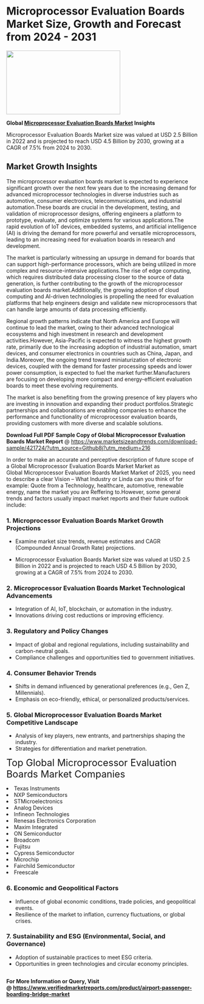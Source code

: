 <H1>Microprocessor Evaluation Boards Market Size, Growth and Forecast from 2024 - 2031</H1><img class="aligncenter size-medium wp-image-584254" src="https://thirdeyenews.in/wp-content/uploads/2024/09/Global-Market-Research-300x168.jpeg" alt="" width="300" height="168" /><p><strong>Global&nbsp;<a href="https://www.marketsizeandtrends.com/download-sample/421724/?utm_source=Github8j?utm_medium=216">Microprocessor Evaluation Boards Market</a> Insights</strong></p><p>Microprocessor Evaluation Boards Market size was valued at USD 2.5 Billion in 2022 and is projected to reach USD 4.5 Billion by 2030, growing at a CAGR of 7.5% from 2024 to 2030.</p><p><h2>Market Growth Insights</h2> <p>The microprocessor evaluation boards market is expected to experience significant growth over the next few years due to the increasing demand for advanced microprocessor technologies in diverse industries such as automotive, consumer electronics, telecommunications, and industrial automation.These boards are crucial in the development, testing, and validation of microprocessor designs, offering engineers a platform to prototype, evaluate, and optimize systems for various applications.The rapid evolution of IoT devices, embedded systems, and artificial intelligence (AI) is driving the demand for more powerful and versatile microprocessors, leading to an increasing need for evaluation boards in research and development.</p> <p>The market is particularly witnessing an upsurge in demand for boards that can support high-performance processors, which are being utilized in more complex and resource-intensive applications.The rise of edge computing, which requires distributed data processing closer to the source of data generation, is further contributing to the growth of the microprocessor evaluation boards market.Additionally, the growing adoption of cloud computing and AI-driven technologies is propelling the need for evaluation platforms that help engineers design and validate new microprocessors that can handle large amounts of data processing efficiently.</p> <p>Regional growth patterns indicate that North America and Europe will continue to lead the market, owing to their advanced technological ecosystems and high investment in research and development activities.However, Asia-Pacific is expected to witness the highest growth rate, primarily due to the increasing adoption of industrial automation, smart devices, and consumer electronics in countries such as China, Japan, and India.Moreover, the ongoing trend toward miniaturization of electronic devices, coupled with the demand for faster processing speeds and lower power consumption, is expected to fuel the market further.Manufacturers are focusing on developing more compact and energy-efficient evaluation boards to meet these evolving requirements.</p> <p>The market is also benefiting from the growing presence of key players who are investing in innovation and expanding their product portfolios.Strategic partnerships and collaborations are enabling companies to enhance the performance and functionality of microprocessor evaluation boards, providing customers with more diverse and scalable solutions.</p> <p><span class=""><strong>Download Full PDF Sample Copy of Global Microprocessor Evaluation Boards Market Report</strong> @ <a href="https://www.marketsizeandtrends.com/download-sample/421724/?utm_source=Github8j?utm_medium=216" target="_blank">https://www.marketsizeandtrends.com/download-sample/421724/?utm_source=Github8j?utm_medium=216</a></span></p><p>In order to make an accurate and perceptive description of future scope of a Global&nbsp;Microprocessor Evaluation Boards Market Market as Global&nbsp;Microprocessor Evaluation Boards Market Market of 2025, you need to describe a clear Vision &ndash; What Industry or Linda can you think of for example: Quote from a Technology, healthcare, automotive, renewable energy, name the market you are Reffering to.However, some general trends and factors usually impact market reports and their future outlook include:</p><h3>1.&nbsp;<strong>Microprocessor Evaluation Boards Market Growth Projections</strong></h3><ul><li>Examine market size trends, revenue estimates and CAGR (Compounded Annual Growth Rate) projections.</li><li><p>Microprocessor Evaluation Boards Market size was valued at USD 2.5 Billion in 2022 and is projected to reach USD 4.5 Billion by 2030, growing at a CAGR of 7.5% from 2024 to 2030.</p></li></ul><h3>2.&nbsp;<strong>Microprocessor Evaluation Boards Market Technological Advancements</strong></h3><ul><li>Integration of AI, IoT, blockchain, or automation in the industry.</li><li>Innovations driving cost reductions or improving efficiency.</li></ul><h3>3.&nbsp;<strong>Regulatory and Policy Changes</strong></h3><ul><li>Impact of global and regional regulations, including sustainability and carbon-neutral goals.</li><li>Compliance challenges and opportunities tied to government initiatives.</li></ul><h3>4.&nbsp;<strong>Consumer Behavior Trends</strong></h3><ul><li>Shifts in demand influenced by generational preferences (e.g., Gen Z, Millennials).</li><li>Emphasis on eco-friendly, ethical, or personalized products/services.</li></ul><h3>5.&nbsp;<strong>Global Microprocessor Evaluation Boards Market Competitive Landscape</strong></h3><ul><li>Analysis of key players, new entrants, and partnerships shaping the industry.</li><li>Strategies for differentiation and market penetration.</li></ul><p data-pm-slice="1 1 []"><span style="color: inherit; font-family: inherit; font-size: 25px;">Top Global Microprocessor Evaluation Boards Market Companies</span></p><div class="" data-test-id=""><p><li>Texas Instruments</li><li> NXP Semiconductors</li><li> STMicroelectronics</li><li> Analog Devices</li><li> Infineon Technologies</li><li> Renesas Electronics Corporation</li><li> Maxim Integrated</li><li> ON Semiconductor</li><li> Broadcom</li><li> Fujitsu</li><li> Cypress Semiconductor</li><li> Microchip</li><li> Fairchild Semiconductor</li><li> Freescale</li></p></div><h3>6.&nbsp;<strong>Economic and Geopolitical Factors</strong></h3><ul><li>Influence of global economic conditions, trade policies, and geopolitical events.</li><li>Resilience of the market to inflation, currency fluctuations, or global crises.</li></ul><h3>7.&nbsp;<strong>Sustainability and ESG (Environmental, Social, and Governance)</strong></h3><ul><li>Adoption of sustainable practices to meet ESG criteria.</li><li>Opportunities in green technologies and circular economy principles.</li></ul><h2><strong style="font-size: 14px;">For More Information or Query, Visit @&nbsp;</strong><a style="background-color: #ffffff; font-size: 14px;" href="https://www.marketsizeandtrends.com/report/microprocessor-evaluation-boards-market/" target="_blank">https://www.verifiedmarketreports.com/product/airport-passenger-boarding-bridge-market</a></h2>